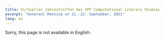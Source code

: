 ```yaml
---
title: Virtuelles Jahrestreffen des SPP Computational Literary Studies
excerpt: "Genereal Meeting on 21.-22. September, 2021"
lang: en
---
```


Sorry, this page is not available in English.




